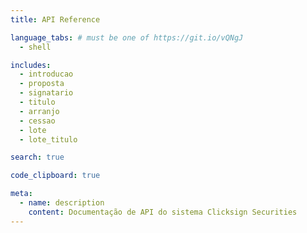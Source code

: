 ```yaml
---
title: API Reference

language_tabs: # must be one of https://git.io/vQNgJ
  - shell

includes:
  - introducao
  - proposta
  - signatario
  - titulo
  - arranjo
  - cessao
  - lote
  - lote_titulo

search: true

code_clipboard: true

meta:
  - name: description
    content: Documentação de API do sistema Clicksign Securities
---
```

